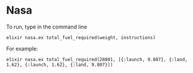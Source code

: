 # Nasa

To run, type in the command line

`elixir nasa.ex total_fuel_required(weight, instructions)`

For example:

`elixir nasa.ex total_fuel_required(28801, [{:launch, 9.807}, {:land, 1.62}, {:launch, 1.62}, {:land, 9.807}])`
